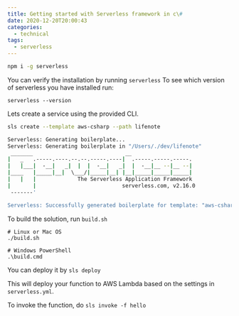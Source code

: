 ```yaml
---
title: Getting started with Serverless framework in c\#
date: 2020-12-20T20:00:43
categories:
  - technical
tags:
  - serverless
---
```



```bash
npm i -g serverless
```

You can verify the installation by running `serverless` To see which version of serverless you have installed run:

```text
serverless --version
```

Lets create a service using the provided CLI.

```bash
sls create --template aws-csharp --path lifenote

Serverless: Generating boilerplate...
Serverless: Generating boilerplate in "/Users/./dev/lifenote"
 _______                             __
|   _   .-----.----.--.--.-----.----|  .-----.-----.-----.
|   |___|  -__|   _|  |  |  -__|   _|  |  -__|__ --|__ --|
|____   |_____|__|  \___/|_____|__| |__|_____|_____|_____|
|   |   |             The Serverless Application Framework
|       |                           serverless.com, v2.16.0
 -------'

Serverless: Successfully generated boilerplate for template: "aws-csharp"
```

To build the solution, run `build.sh`

```text
# Linux or Mac OS
./build.sh

# Windows PowerShell
.\build.cmd
```

You can deploy it by `sls deploy`

This will deploy your function to AWS Lambda based on the settings in `serverless.yml`.

To invoke the function, do `sls invoke -f hello`

